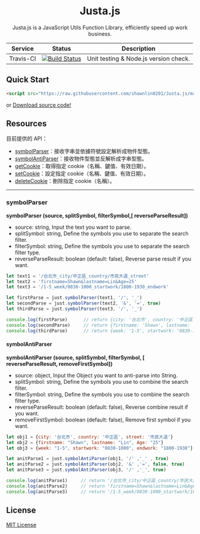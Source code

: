 <h1 align="center">Justa.js</h1>

<p align="center">Justa.js is a JavaScript Utils Function Library, efficiently speed up work business.</p>

|Service|Status|Description|
|---|---|---|
|Travis-CI|[![Build Status](https://travis-ci.org/shawnlin0201/Justa.js.svg?branch=master)](https://travis-ci.org/shawnlin0201/Justa.js)|Unit testing & Node.js version check.|

## Quick Start
```html
<script src="https://raw.githubusercontent.com/shawnlin0201/Justa.js/master/justa.js"></script>
```
or
[Download source code!](https://raw.githubusercontent.com/shawnlin0201/Justa.js/master/justa.js)

## Resources
目前提供的 API：
- [symbolParser](#symbolparser)：接收字串並依據符號設定解析成物件型態。
- [symbolAntiParser](#symbolantiparser)：接收物件型態並反解析成字串型態。
- [getCookie](#getCookie)：取得指定 cookie（名稱、鍵值、有效日期）。
- [setCookie](#setCookie)：設定指定 cookie（名稱、鍵值、有效日期）。
- [deleteCookie](#deleteCookie)：刪除指定 cookie（名稱）。

------
### symbolParser
**symbolParser (source, splitSymbol, filterSymbol,[ reverseParseResult])**
* source: string, Input the text you want to parse.
* splitSymbol: string, Define the symbols you use to separate the search filter.
* filterSymbol: string, Define the symbols you use to separate the search filter type.
* reverseParseResult: boolean (default: false), Reverse parse result if you want.
```js
let text1 = '/台北市_city/中正區_country/市民大道_street'
let text2 = 'firstname=Shawn&lastname=Lin&Age=25'
let text3 = '/1-5_week/0830-1000_startwork/1800-1930_endwork'

let firstParse = just.symbolParser(text1, '/', '_')         
let secondParse = just.symbolParser(text2, '&', '=', true)
let thirdParse = just.symbolParser(text3, '/', '_') 

console.log(firstParse)      // return {city: '台北市', country: '中正區', street: '市民大道'}
console.log(secondParse)     // return {firstname: 'Shawn', lastname: 'Lin', Age: "25"}
console.log(thirdParse)      // return {week: '1-5', startwork: '0830-1000', endwork: '1800-1930'}
```
#### symbolAntiParser
**symbolAntiParser (source, splitSymbol, filterSymbol, [ reverseParseResult, removeFirstSymbol])**

* source: object, Input the Object you want to anti-parse into String.
* splitSymbol: string, Define the symbols you use to combine the search filter.
* filterSymbol: string, Define the symbols you use to combine the search filter type.
* reverseParseResult: boolean (default: false), Reverse combine result if you want.
* removeFirstSymbol: boolean (default: false), Remove first symbol if you want.
```js
let obj1 = {city: '台北市', country: '中正區', street: '市民大道'}
let obj2 = {firstname: "Shawn", lastname: "Lin", Age: "25"}
let obj3 = {week: "1-5", startwork: "0830-1000", endwork: "1800-1930"}

let anitParse1 = just.symbolAntiParser(obj1, '/' ,'_' , true)
let anitParse2 = just.symbolAntiParser(obj2, '&' ,'=', false, true)
let anitParse3 = just.symbolAntiParser(obj3, '/' ,'_', true)

console.log(anitParse1)     // return '/台北市_city/中正區_country/市民大道_street'
console.log(anitParse2)     // return 'firstname=Shawn&lastname=Lin&Age=25'
console.log(anitParse3)     // return '/1-5_week/0830-1000_startwork/1800-1930_endwork'
```


## License

[MIT License](https://github.com/shawnlin0201/Justa.js/blob/master/LICENSE)
